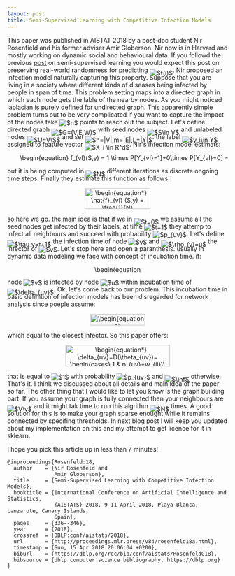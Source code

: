 ```yaml
---
layout: post
title: Semi-Supervised Learning with Competitive Infection Models
---
```


This paper was published in AISTAT 2018 by a post-doc student Nir Rosenfield and his former adviser Amir Globerson. 
Nir now is in Harvard and mostly working on dynamic social and behavioural data. 
If you followd the previous <a href="https://dadashkarimi.github.io/lafferty-2003/">post</a> on semi-supervised learning you would expect this post on preserving real-world randomness for predicting <img alt="$f(i)$" style="position:relative; top:7px;" src="https://rawgit.com/dadashkarimi/dadashkarimi.github.io/master/svgs/45c28aa22b76a35840b12e4d8fe90a94.svg?sanitize=true"/>. 
Nir proposed an infection model naturally capturing this property. 
Suppose that you are living in a society where different kinds of diseases being infected by people in span of time. 
This problem setting maps into a directed graph in which each node gets the lable of the nearby nodes. 
As you might noticed laplacian is purely defined for undirected graph.
This apparently simple problem turns out to be very complicated if you want to capture the impact of the nodes take <img alt="$n$" style="position:relative; top:2px;" src="https://rawgit.com/dadashkarimi/dadashkarimi.github.io/master/svgs/55a049b8f161ae7cfeb0197d75aff967.svg?sanitize=true"/> points to reach out the subject.
Let's define directed graph <img alt="$G=(V,E,W)$" style="position:relative; top:7px;" src="https://rawgit.com/dadashkarimi/dadashkarimi.github.io/master/svgs/8a5b7c5965528cad488c7cb112fa45a1.svg?sanitize=true"/> with seed nodes <img alt="$S\in V$" style="position:relative; top:7px;" src="https://rawgit.com/dadashkarimi/dadashkarimi.github.io/master/svgs/9cd208129a672be7542fa38318be12e2.svg?sanitize=true"/> and unlabeled nodes <img alt="$U=V\S$" style="position:relative; top:7px;" src="https://rawgit.com/dadashkarimi/dadashkarimi.github.io/master/svgs/bed485286f969281dc79ab809c105eed.svg?sanitize=true"/> and set <img alt="$n=|V|,m=|E|,L=|Y|$" style="position:relative; top:7px;" src="https://rawgit.com/dadashkarimi/dadashkarimi.github.io/master/svgs/c1cd52738f9cc4c5453b8c98e465a1c0.svg?sanitize=true"/>. the label <img alt="$y_i\in Y$" style="position:relative; top:7px;" src="https://rawgit.com/dadashkarimi/dadashkarimi.github.io/master/svgs/4442d8f62787af381ed203ee1baae350.svg?sanitize=true"/> assigned to feature vector <img alt="$X_i \in R^d$" style="position:relative; top:7px;" src="https://rawgit.com/dadashkarimi/dadashkarimi.github.io/master/svgs/c3094b90cf29888ae1fd7cf45cc9783a.svg?sanitize=true"/>. 
Nir's infection model estimats:

<p align="center"><img alt="\begin{equation}&#10;f_{vl}(S,y) = 1 \times P[Y_{vl}=1]+0\times P[Y_{vl}=0]  = E[Y_{vl}]&#10;\end{equation}" src="https://rawgit.com/dadashkarimi/dadashkarimi.github.io/master/svgs/2ae744ff1b0eef706ae39c2d201a6d9f.svg?sanitize=true" align="middle" width="535.38045pt" height="16.376943pt"/></p>

 but it is being computed in <img alt="$N$" style="position:relative; top:7px;" src="https://rawgit.com/dadashkarimi/dadashkarimi.github.io/master/svgs/f9c4988898e7f532b9f826a75014ed3c.svg?sanitize=true"/> different iterations as discrete ongoing time steps. 
Finally they estimate this function as follows:

<p align="center"><img alt="\begin{equation*}&#10;\hat{f}_{vl} (S,y) = \frac{1}{N} \sum_{i=1}^{N} Y_{vl}^{i}&#10;\end{equation*}" src="https://rawgit.com/dadashkarimi/dadashkarimi.github.io/master/svgs/d0ba79d69f3c71b30d7c7cf6e1ff0792.svg?sanitize=true" align="middle" width="149.522175pt" height="47.77674pt"/></p> 

so here we go. the main idea is that if we in <img alt="$t=0$" style="position:relative; top:7px;" src="https://rawgit.com/dadashkarimi/dadashkarimi.github.io/master/svgs/1c899e1c767eb4eac89facb5d1f2cb0d.svg?sanitize=true"/> we assume all the seed nodes get infected by their labels, at time <img alt="$t+1$" style="position:relative; top:2px;" src="https://rawgit.com/dadashkarimi/dadashkarimi.github.io/master/svgs/628783099380408a32610228991619a8.svg?sanitize=true"/> they attemp to infect all neighbours and succeed with probability <img alt="$p_{uv}$" style="position:relative; top:2px;" src="https://rawgit.com/dadashkarimi/dadashkarimi.github.io/master/svgs/1c27bf386609e8b3781dfb251cdf3769.svg?sanitize=true"/>.
Let's define <img alt="$\tau_v=t+1$" style="position:relative; top:7px;" src="https://rawgit.com/dadashkarimi/dadashkarimi.github.io/master/svgs/6b4bf3512556f9116a1318e0906d61c8.svg?sanitize=true"/> the infection time of node <img alt="$v$" style="position:relative; top:2px;" src="https://rawgit.com/dadashkarimi/dadashkarimi.github.io/master/svgs/6c4adbc36120d62b98deef2a20d5d303.svg?sanitize=true"/> and <img alt="$\rho_(v)=u$" style="position:relative; top:7px;" src="https://rawgit.com/dadashkarimi/dadashkarimi.github.io/master/svgs/eac906c2049ef6c27c5a4840a25c7d26.svg?sanitize=true"/> the infector of <img alt="$v$" style="position:relative; top:2px;" src="https://rawgit.com/dadashkarimi/dadashkarimi.github.io/master/svgs/6c4adbc36120d62b98deef2a20d5d303.svg?sanitize=true"/>. 
Let's stop here and open a paranthesis. usually in dynamic data modeling we face with concept of incubation time. 
if:
<p align="center"><img alt="\begin{equation*} &#10;\tau_{uv}=\tau_u+\delta_{uv},&#10;\end{equation*}" src="https://rawgit.com/dadashkarimi/dadashkarimi.github.io/master/svgs/2c6d8beb363bb0d2ff3b410fc2d0cbd5.svg?sanitize=true" align="middle" width="107.81826pt" height="14.55729pt"/></p>

node <img alt="$v$" style="position:relative; top:2px;" src="https://rawgit.com/dadashkarimi/dadashkarimi.github.io/master/svgs/6c4adbc36120d62b98deef2a20d5d303.svg?sanitize=true"/> is infected by node <img alt="$u$" style="position:relative; top:2px;" src="https://rawgit.com/dadashkarimi/dadashkarimi.github.io/master/svgs/6dbb78540bd76da3f1625782d42d6d16.svg?sanitize=true"/> within incubation time of <img alt="$\delta_{uv}$" style="position:relative; top:7px;" src="https://rawgit.com/dadashkarimi/dadashkarimi.github.io/master/svgs/aeb431103ae437108a8aebc8bb3b5eab.svg?sanitize=true"/>.
Ok, let's come back to our problem.
This incubation time in basic definition of infection models has been disregarded for network analysis since poeple assume:

<p align="center"><img alt="\begin{equation*}&#10;\rho(v)=\operatorname*{argmin}_u \tau_{uv}&#10;\end{equation*}" src="https://rawgit.com/dadashkarimi/dadashkarimi.github.io/master/svgs/cbfc07cce503a795d5744088c22267ae.svg?sanitize=true" align="middle" width="126.48108pt" height="25.34202pt"/></p>

which equal to the closest infector.
So this paper offers:
<p align="center"><img alt="\begin{equation*}&#10;\delta_{uv}=D(\theta_{uv})= &#10;\begin{cases}&#10;    1,&amp; p_{uv}=w_{ij}\\&#10;    \inf,              &amp; \text{otherwise}&#10;\end{cases}&#10;\end{equation*}" src="https://rawgit.com/dadashkarimi/dadashkarimi.github.io/master/svgs/c95f015abee55befa356e8edb1205541.svg?sanitize=true" align="middle" width="239.0025pt" height="49.13139pt"/></p>

that is equal to <img alt="$1$" style="position:relative; top:2px;" src="https://rawgit.com/dadashkarimi/dadashkarimi.github.io/master/svgs/034d0a6be0424bffe9a6e7ac9236c0f5.svg?sanitize=true"/> with probability <img alt="$p_{uv}$" style="position:relative; top:2px;" src="https://rawgit.com/dadashkarimi/dadashkarimi.github.io/master/svgs/1c27bf386609e8b3781dfb251cdf3769.svg?sanitize=true"/> and <img alt="$\inf$" style="position:relative; top:7px;" src="https://rawgit.com/dadashkarimi/dadashkarimi.github.io/master/svgs/8720a63f7016c56e5ddfe2bc6f4571a6.svg?sanitize=true"/> otherwise. 
That's it. I think we discussed about all details and main idea of the paper so far. 
The other thing that I would like to let you know is the graph building part. 
If you assume your graph is fully connected then your neighbours are <img alt="$V\v$" style="position:relative; top:7px;" src="https://rawgit.com/dadashkarimi/dadashkarimi.github.io/master/svgs/a98b86b4e498109b87c9a8de8195286b.svg?sanitize=true"/> and it might tak time to run this algrithm <img alt="$N$" style="position:relative; top:7px;" src="https://rawgit.com/dadashkarimi/dadashkarimi.github.io/master/svgs/f9c4988898e7f532b9f826a75014ed3c.svg?sanitize=true"/> times. 
A good solution for this is to make your graph sparse enought while it remains connected by specifing thresholds. 
In next blog post I will keep you updated about my implementation on this and my attempt to get licence for it in sklearn. 

I hope you pick this article up in less than 7 minutes!

```
@inproceedings{Rosenfeld:18,
  author    = {Nir Rosenfeld and
               Amir Globerson},
  title     = {Semi-Supervised Learning with Competitive Infection Models},
  booktitle = {International Conference on Artificial Intelligence and Statistics,
               {AISTATS} 2018, 9-11 April 2018, Playa Blanca, Lanzarote, Canary Islands,
               Spain},
  pages     = {336--346},
  year      = {2018},
  crossref  = {DBLP:conf/aistats/2018},
  url       = {http://proceedings.mlr.press/v84/rosenfeld18a.html},
  timestamp = {Sun, 15 Apr 2018 20:06:04 +0200},
  biburl    = {https://dblp.org/rec/bib/conf/aistats/RosenfeldG18},
  bibsource = {dblp computer science bibliography, https://dblp.org}
}
``` 

